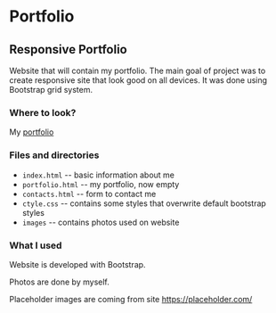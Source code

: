 # Portfolio
## Responsive Portfolio

Website that will contain my portfolio.
The main goal of project was to create responsive site that look good on all devices. It was done using Bootstrap grid system.

### Where to look?

My [portfolio](https://myau5x.github.io/portfolio_resp/)

### Files and directories 

- `index.html` -- basic information about me
- `portfolio.html` -- my portfolio, now empty
- `contacts.html` -- form to contact me
- `ctyle.css` -- contains some styles that overwrite default bootstrap styles
- `images` -- contains photos used on website

### What I used 

Website is developed with Bootstrap.

Photos are done by myself.

Placeholder images  are coming from site <https://placeholder.com/>
